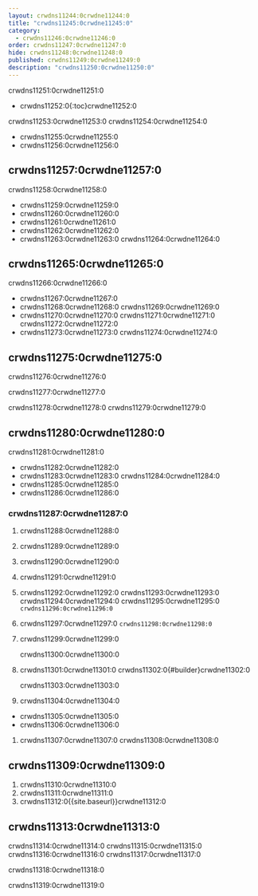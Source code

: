 ```yaml
---
layout: crwdns11244:0crwdne11244:0
title: "crwdns11245:0crwdne11245:0"
category:
  - crwdns11246:0crwdne11246:0
order: crwdns11247:0crwdne11247:0
hide: crwdns11248:0crwdne11248:0
published: crwdns11249:0crwdne11249:0
description: "crwdns11250:0crwdne11250:0"
---
```

crwdns11251:0crwdne11251:0

- crwdns11252:0{:toc}crwdne11252:0

crwdns11253:0crwdne11253:0 crwdns11254:0crwdne11254:0

- crwdns11255:0crwdne11255:0
- crwdns11256:0crwdne11256:0 

## crwdns11257:0crwdne11257:0

crwdns11258:0crwdne11258:0

- crwdns11259:0crwdne11259:0
- crwdns11260:0crwdne11260:0
- crwdns11261:0crwdne11261:0
- crwdns11262:0crwdne11262:0
- crwdns11263:0crwdne11263:0 crwdns11264:0crwdne11264:0

## crwdns11265:0crwdne11265:0

crwdns11266:0crwdne11266:0

- crwdns11267:0crwdne11267:0
- crwdns11268:0crwdne11268:0 crwdns11269:0crwdne11269:0
- crwdns11270:0crwdne11270:0 crwdns11271:0crwdne11271:0 crwdns11272:0crwdne11272:0
- crwdns11273:0crwdne11273:0 crwdns11274:0crwdne11274:0

<!--- Check whether the ACL needs to be more open so the services/build can download build images -->

## crwdns11275:0crwdne11275:0

crwdns11276:0crwdne11276:0

crwdns11277:0crwdne11277:0

crwdns11278:0crwdne11278:0 crwdns11279:0crwdne11279:0

## crwdns11280:0crwdne11280:0

crwdns11281:0crwdne11281:0

- crwdns11282:0crwdne11282:0
- crwdns11283:0crwdne11283:0 crwdns11284:0crwdne11284:0
- crwdns11285:0crwdne11285:0
- crwdns11286:0crwdne11286:0

### crwdns11287:0crwdne11287:0

1. crwdns11288:0crwdne11288:0
2. crwdns11289:0crwdne11289:0
3. crwdns11290:0crwdne11290:0
4. crwdns11291:0crwdne11291:0
5. crwdns11292:0crwdne11292:0 crwdns11293:0crwdne11293:0 crwdns11294:0crwdne11294:0 crwdns11295:0crwdne11295:0 ```crwdns11296:0crwdne11296:0```
6. crwdns11297:0crwdne11297:0 ```crwdns11298:0crwdne11298:0```
7. crwdns11299:0crwdne11299:0
    
    crwdns11300:0crwdne11300:0

8. crwdns11301:0crwdne11301:0 crwdns11302:0{#builder}crwdne11302:0
    
    crwdns11303:0crwdne11303:0

9. crwdns11304:0crwdne11304:0

- crwdns11305:0crwdne11305:0
- crwdns11306:0crwdne11306:0

1. crwdns11307:0crwdne11307:0 crwdns11308:0crwdne11308:0

## crwdns11309:0crwdne11309:0

1. crwdns11310:0crwdne11310:0 
2. crwdns11311:0crwdne11311:0
3. crwdns11312:0{{site.baseurl}}crwdne11312:0

## crwdns11313:0crwdne11313:0

crwdns11314:0crwdne11314:0 crwdns11315:0crwdne11315:0 crwdns11316:0crwdne11316:0 crwdns11317:0crwdne11317:0

crwdns11318:0crwdne11318:0

crwdns11319:0crwdne11319:0
